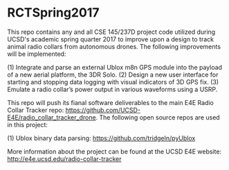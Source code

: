 # RCTSpring2017
This repo contains any and all CSE 145/237D project code utilized during UCSD's academic spring quarter 2017 to improve upon a design to track animal radio collars from autonomous drones. The following improvements will be implemented:

(1) Integrate and parse an external Ublox m8n GPS module into the payload of a new aerial platform, the 3DR Solo. 
(2) Design a new user interface for starting and stopping data logging with visual indicators of 3D GPS fix. 
(3) Emulate a radio collar’s power output in various waveforms using a USRP.

This repo will push its fianal software deliverables to the main E4E Radio Collar Tracker repo: https://github.com/UCSD-E4E/radio_collar_tracker_drone. The following open source repos are used in this project:

(1) Ublox binary data parsing: https://github.com/tridgeIn/pyUblox

More information about the project can be found at the UCSD E4E website: http://e4e.ucsd.edu/radio-collar-tracker
